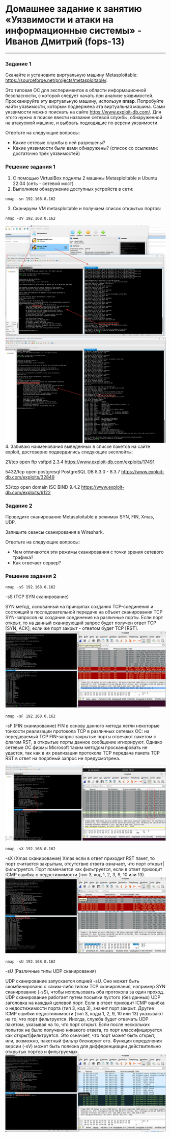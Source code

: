 # Домашнее задание к занятию «Уязвимости и атаки на информационные системы» - Иванов Дмитрий (fops-13)

------

### Задание 1

Скачайте и установите виртуальную машину Metasploitable: https://sourceforge.net/projects/metasploitable/.

Это типовая ОС для экспериментов в области информационной безопасности, с которой следует начать при анализе уязвимостей.
Просканируйте эту виртуальную машину, используя **nmap**.
Попробуйте найти уязвимости, которым подвержена эта виртуальная машина.
Сами уязвимости можно поискать на сайте https://www.exploit-db.com/.
Для этого нужно в поиске ввести название сетевой службы, обнаруженной на атакуемой машине, и выбрать подходящие по версии уязвимости.

Ответьте на следующие вопросы:

- Какие сетевые службы в ней разрешены?
- Какие уязвимости были вами обнаружены? (список со ссылками: достаточно трёх уязвимостей)
  
### Решение задания 1
1. С помощью VirtualBox подняты 2 машины Metasploitable и Ubuntu 22.04 (сеть - сетевой мост)
2. Выполняем обнаружение доступных устройств в сети:
```
nmap -sn 192.168.0.162
``` 
3. Сканируем VM metasploitable и получаем список открытых портов:
```
nmap -sV 192.168.0.162
``` 
![13-01_1](https://github.com/dmlorren/netology-homework/blob/main/Information_security/img/13-01_1.png)
![13-01_2](https://github.com/dmlorren/netology-homework/blob/main/Information_security/img/13-01_2.png)
4. Забиваю наименования выведенных в списке пакетов на сайте exploit, достоверно подвердились следующие эксплойты:

21/tcp open ftp vsftpd 2.3.4
https://www.exploit-db.com/exploits/17491

5432/tcp open postgresql PostgreSQL DB 8.3.0 - 8.3.7
https://www.exploit-db.com/exploits/32849

53/tcp open domain ISC BIND 9.4.2
https://www.exploit-db.com/exploits/6122


### Задание 2

Проведите сканирование Metasploitable в режимах SYN, FIN, Xmas, UDP.

Запишите сеансы сканирования в Wireshark.

Ответьте на следующие вопросы:

- Чем отличаются эти режимы сканирования с точки зрения сетевого трафика?
- Как отвечает сервер?


### Решение задания 2

``` 
nmap -sS 192.168.0.162
``` 
-sS (TCP SYN сканирование)

SYN метод, основанный на принципах создания TCP-соединения и состоящий в последовательной передаче на объект сканирования TCP SYN-запросов на создание соединения на различные порты. Если порт открыт, то на данный сканирующий запрос будет получен ответ TCP [SYN, АСК]; если же порт закрыт - ответом будет TCP [RST].
![13-01_3](https://github.com/dmlorren/netology-homework/blob/main/Information_security/img/13-01_3.png)


``` 
nmap -sF 192.168.0.162
``` 
-sF (FIN сканирование)
FIN в основу данного метода легли некоторые тонкости реализации протокола TCP в различных сетевых ОС: на передаваемый TCP FIN-запрос закрытые порты отвечают пакетом с флагом RST, а открытые порты данное сообщение игнорируют. Однако сетевые ОС фирмы Microsoft таким методом просканировать не удастся, так как в их реализации протокола TCP передача пакета TCP RST в ответ на подобный запрос не предусмотрена.

![13-01_4](https://github.com/dmlorren/netology-homework/blob/main/Information_security/img/13-01_4.png)

``` 
nmap -sX 192.168.0.162
``` 
-sX (Xmas сканирование)
Xmas если в ответ приходит RST пакет, то порт считается закрытым, отсутствие ответа означает, что порт открыт|фильтруется. Порт помечается как фильтруется, если в ответ приходит ICMP ошибка о недостижимости (тип 3, код 1, 2, 3, 9, 10 или 13).
![13-01_5](https://github.com/dmlorren/netology-homework/blob/main/Information_security/img/13-01_5.png)

``` 
nmap -sU 192.168.0.162
``` 
-sU (Различные типы UDP сканирования)

UDP сканирование запускается опцией -sU. Оно может быть скомбинировано с каким-либо типом TCP сканирования, например SYN сканирование (-sS), чтобы использовать оба протокола за один проход.
UDP сканирование работает путем посылки пустого (без данных) UDP заголовка на каждый целевой порт. Если в ответ приходит ICMP ошибка о недостижимости порта (тип 3, код 3), значит порт закрыт. Другие ICMP ошибки недостижимости (тип 3, коды 1, 2, 9, 10 или 13) указывают на то, что порт фильтруется. Иногда, служба будет отвечать UDP пакетом, указывая на то, что порт открыт. Если после нескольких попыток не было получено никакого ответа, то порт классифицируется как открыт|фильтруется. Это означает, что порт может быть открыт, или, возможно, пакетный фильтр блокирует его. Функция определения версии (-sV) может быть полезна для дифференциации действительно открытых портов и фильтруемых.
![13-01_6](https://github.com/dmlorren/netology-homework/blob/main/Information_security/img/13-01_6.png)